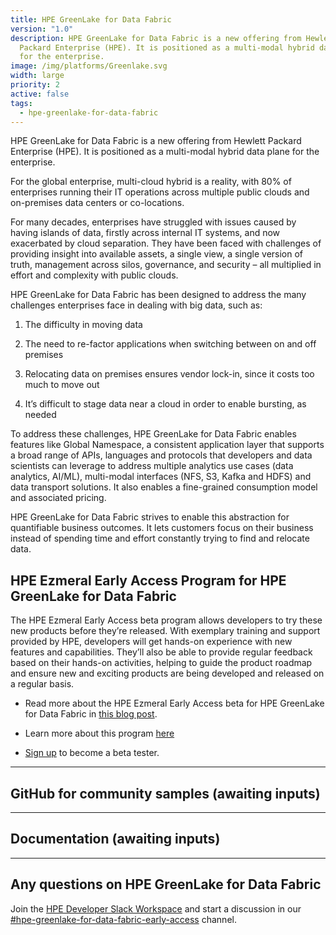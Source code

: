 ```yaml
---
title: HPE GreenLake for Data Fabric
version: "1.0"
description: HPE GreenLake for Data Fabric is a new offering from Hewlett
  Packard Enterprise (HPE). It is positioned as a multi-modal hybrid data plane
  for the enterprise.
image: /img/platforms/Greenlake.svg
width: large
priority: 2
active: false
tags:
  - hpe-greenlake-for-data-fabric
---
```

HPE GreenLake for Data Fabric is a new offering from Hewlett Packard Enterprise (HPE). It is positioned as a multi-modal hybrid data plane for the enterprise.

For the global enterprise, multi-cloud hybrid is a reality, with 80% of enterprises running their IT operations across multiple public clouds and on-premises data centers or co-locations. 

For many decades, enterprises have struggled with issues caused by having islands of data, firstly across internal IT systems, and now exacerbated by cloud separation. They have been faced with challenges of providing insight into available assets, a single view, a single version of truth, management across silos, governance, and security – all multiplied in effort and complexity with public clouds. 

HPE GreenLake for Data Fabric has been designed to address the many challenges enterprises face in dealing with big data, such as:

1. The difficulty in moving data 

2. The need to re-factor applications when switching between on and off premises

3. Relocating data on premises ensures vendor lock-in, since it costs too much to move out

4. It’s difficult to stage data near a cloud in order to enable bursting, as needed


To address these challenges, HPE GreenLake for Data Fabric enables features like Global Namespace, a consistent application layer that supports a broad range of APIs, languages and protocols that developers and data scientists can leverage to address multiple analytics use cases (data analytics, AI/ML),  multi-modal interfaces (NFS, S3, Kafka and HDFS) and data transport solutions. It also enables a fine-grained consumption model and associated pricing.

HPE GreenLake for Data Fabric strives to enable this abstraction for quantifiable business outcomes. It lets customers focus on their business instead of spending time and effort constantly trying to find and relocate data.

## HPE Ezmeral Early Access Program for HPE GreenLake for Data Fabric

The HPE Ezmeral Early Access beta program allows developers to try these new products before they’re released. With exemplary training and support provided by HPE, developers will get hands-on experience with new features and capabilities. They’ll also be able to provide regular feedback based on their hands-on activities, helping to guide the product roadmap and ensure new and exciting products are being developed and released on a regular basis.    

* Read more about the HPE Ezmeral Early Access beta for HPE GreenLake for Data Fabric in [this blog post](https://developer.hpe.com/blog/beta-test-our-new-hpe-greenlake-for-data-fabric/).    

* Learn more about this program [here](https://developer.hpe.com/campaign/ezmeral-early-access-program/)

* [Sign up](https://connect.hpe.com/HPEGreenLakeEarlyAccessDataFabric) to become a beta tester.


- - -

## GitHub for community samples (awaiting inputs)

- - -

## Documentation (awaiting inputs)

- - -

## Any questions on HPE GreenLake for Data Fabric

Join the [HPE Developer Slack Workspace](https://slack.hpedev.io/) and start a discussion in our [\#hpe-greenlake-for-data-fabric-early-access](https://slack.hpedev.io/) channel.